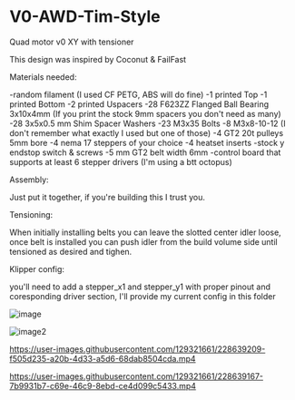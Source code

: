 # V0-AWD-Tim-Style
Quad motor v0 XY with tensioner

This design was inspired by Coconut & FailFast

Materials needed:

-random filament (I used CF PETG, ABS will do fine) 
-1 printed Top
-1 printed Bottom
-2 printed Uspacers
-28 F623ZZ Flanged Ball Bearing 3x10x4mm (If you print the stock 9mm spacers you don't need as many)
-28 3x5x0.5 mm Shim Spacer Washers
-23 M3x35 Bolts
-8 M3x8-10-12 (I don't remember what exactly I used but one of those)
-4 GT2 20t pulleys 5mm bore
-4 nema 17 steppers of your choice
-4 heatset inserts
-stock y endstop switch & screws
-5 mm GT2 belt width 6mm
-control board that supports at least 6 stepper drivers (I'm using a btt octopus)

Assembly:

Just put it together, if you're building this I trust you.

Tensioning:

When initially installing belts you can leave the slotted center idler loose, 
once belt is installed you can push idler from the build volume side until tensioned
as desired and tighen.

Klipper config:

you'll need to add a stepper_x1 and stepper_y1 with proper pinout and coresponding driver section,
I'll provide my current config in this folder

![image](https://user-images.githubusercontent.com/129321661/228639043-8ef7fb7c-8b62-4627-8474-c55af02f191d.png)

![image2](https://user-images.githubusercontent.com/129321661/228639136-eec65de8-ec49-41f3-b65c-500acabc3dde.jpg)



https://user-images.githubusercontent.com/129321661/228639209-f505d235-a20b-4d33-a5d6-68dab8504cda.mp4



https://user-images.githubusercontent.com/129321661/228639167-7b9931b7-c69e-46c9-8ebd-ce4d099c5433.mp4


